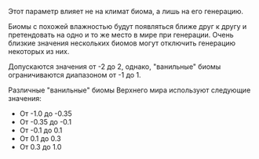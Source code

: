 Этот параметр влияет не на климат биома, а лишь на его генерацию.

Биомы с похожей влажностью будут появляться ближе друг к другу
и претендовать на одно и то же место в мире при генерации.
Очень близкие значения нескольких биомов могут отключить генерацию некоторых из них.

Допускаются значения от -2 до 2, однако, "ванильные" биомы ограничиваются диапазоном
от -1 до 1.

Различные "ванильные" биомы Верхнего мира используют следующие значения:

* От -1.0 до -0.35
* От -0.35 до -0.1
* От -0.1 до 0.1
* От 0.1 до 0.3
* От 0.3 до 1.0